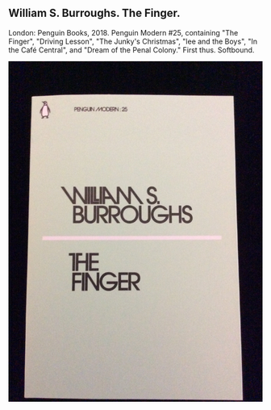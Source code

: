 ## William S. Burroughs. The Finger.

London: Penguin Books, 2018. Penguin Modern #25, containing "The Finger", "Driving Lesson", "The Junky's Christmas", "lee and the Boys", "In the Café Central", and "Dream of the Penal Colony." First thus. Softbound. 

![The Finger](../assets/images/the-finger-1.jpg)
